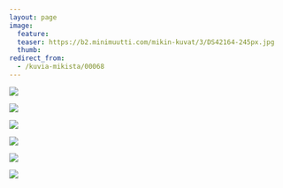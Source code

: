 ```yaml
---
layout: page
image:
  feature:
  teaser: https://b2.minimuutti.com/mikin-kuvat/3/DS42164-245px.jpg
  thumb:
redirect_from:
  - /kuvia-mikista/00068
---
```


![](https://b2.minimuutti.com/mikin-kuvat/3/DS42129-800px.jpg)

![](https://b2.minimuutti.com/mikin-kuvat/3/DS42138-800px.jpg)

![](https://b2.minimuutti.com/mikin-kuvat/3/DS42142-800px.jpg)

![](https://b2.minimuutti.com/mikin-kuvat/3/DS42164-800px.jpg)

![](https://b2.minimuutti.com/mikin-kuvat/3/DS42175-800px.jpg)

![](https://b2.minimuutti.com/mikin-kuvat/3/DS42172-800px.jpg)
